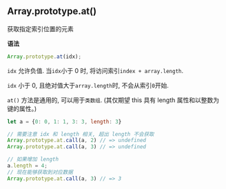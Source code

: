 ## **Array.prototype.at()**

获取指定索引位置的元素

**语法**

```ts
Array.prototype.at(idx);
```

`idx` 允许负值. 当`idx`小于 0 时, 将访问索引`index + array.length`.

`idx` 小于 0, 且绝对值大于`array.length`时, 不会从索引`0`开始.

`at()` 方法是通用的, 可以用于`类数组`. (其仅期望 this 具有 length 属性和以整数为键的属性。)

```js
let a = {0: 0, 1: 1, 3: 3, length: 3}

// 需要注意 idx 和 length 相关, 超出 length 不会获取
Array.prototype.at.call(a, 2) // => undefined
Array.prototype.at.call(a, 3) // => undefined

// 如果增加 length
a.length = 4;
// 现在能够获取到对应数据
Array.prototype.at.call(a, 3) // => 3

```
